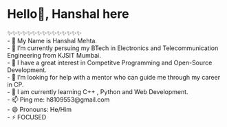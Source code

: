 
<h1>Hello👋, Hanshal here </h1>
<p>✨✨✨✨✨✨✨✨✨✨✨✨✨✨✨<br>
- 🔭 My Name is Hanshal Mehta. <br>
- 🌱 I’m currently persuing my BTech in Electronics and Telecommunication Engineering from KJSIT Mumbai. <br>
- 👯 I have a great interest in Competitve Programming and Open-Source Development. <br>
- 🤔 I’m looking for help with a mentor who can guide me through my career in CP.  <br>
- 💬 I am currently learning C++ , Python and Web Development. <br>
- 📫 Ping me: h8109553@gmail.com<br>
- 😄 Pronouns: He/Him <br>
- ⚡ FOCUSED <br>
</p>


